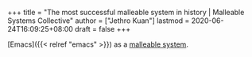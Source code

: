 +++
title = "The most successful malleable system in history | Malleable Systems Collective"
author = ["Jethro Kuan"]
lastmod = 2020-06-24T16:09:25+08:00
draft = false
+++

[Emacs]({{< relref "emacs" >}}) as a [malleable system](https://malleable.systems/mission/).
